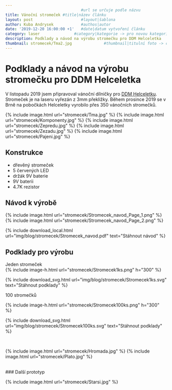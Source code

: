 ```yaml
---
                                 #url se určuje podle názvu
title: Vánoční stromeček #title|název článku   
layout: post                     #layout|šablona
author: Kuba Andrysek            #authos|autor
date: '2019-12-20 16:00:00 +1'   #date|datum vytvoření článku
category: laser               #category|kategorie -> pro novou kategorii je potřeba vytvořit stránku v "categories"
description: Podklady a návod na výrobu stromečku pro DDM Helceletka             #Header|nadpis
thumbnail: stromecek/Tma2.jpg              #thumbnail|titulní foto -> cesta "/img/blog/**nazev-clanku/Kolo.png**"
--- 
```


# Podklady a návod na výrobu stromečku pro DDM Helceletka

V listopadu 2019 jsem připravoval vánoční dílničky pro [DDM Helceletku](https://helceletka.cz/). Stromeček je na laseru vyřezán z 3mm překližky. Během prosince 2019 se v Brně na pobočkách Helceletky vyrobilo přes 350 vánočních stromečků.

{% include image.html
url="stromecek/Tma.jpg"
%}
{% include image.html
url="stromecek/Komponenty.jpg"
%}
{% include image.html
url="stromecek/Zepredu.jpg"
%}
{% include image.html
url="stromecek/Zezadu.jpg"
%}
{% include image.html
url="stromecek/Pajeni.jpg"
%}



## Konstrukce
- dřevěný stromeček
- 5 červených LED
- držák 9V baterie
- 9V baterii
- 4.7K rezistor

## Návod k výrobě

{% include image.html
url="stromecek/Stromecek_navod_Page_1.png"
%}
{% include image.html
url="stromecek/Stromecek_navod_Page_2.png"
%}


{% include download_local.html
url="img/blog/stromecek/Stromecek_navod.pdf"
text="Stáhnout návod"
%}

## Podklady pro výrobu

Jeden stromeček
<br>
{% include image-h.html
url="stromecek/Stromecek1ks.png"
h="300"
%}  


{% include download_svg.html
url="img/blog/stromecek/Stromecek1ks.svg"
text="Stáhnout podklady"
%}


100 stromečků

{% include image-h.html
url="stromecek/Stromecek100ks.png"
h="300"
%}    


{% include download_svg.html
url="img/blog/stromecek/Stromecek100ks.svg"
text="Stáhnout podklady"
%} 

<br>

{% include image.html
url="stromecek/Hromada.jpg"
%}
{% include image.html
url="stromecek/Plato.jpg"
%}


<br>
### Další prototyp

{% include image.html
url="stromecek/Starsi.jpg"
%}




